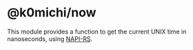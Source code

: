 # @k0michi/now

This module provides a function to get the current UNIX time in nanoseconds, using [NAPI-RS](https://napi.rs/).